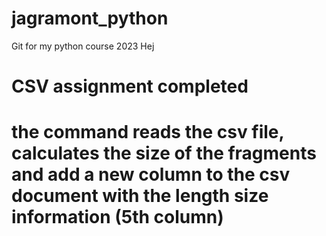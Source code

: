 # jagramont_python
Git for my python course 2023 
Hej
# CSV assignment completed
# the command reads the csv file, calculates the size of the fragments and add a new column to the csv document with the length size information (5th column)
